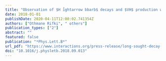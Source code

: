 ```yaml
---
title: "Observation of $H i̊ghtarrow bbarb$ decays and $VH$ production with the ATLAS detector"
date: 2018-01-01
publishDate: 2020-04-11T12:00:02.741354Z
authors: ["Othmane Rifki", " others"]
publication_types: ["2"]
abstract: ""
featured: false
publication: "*Phys.Lett.B*"
url_pdf: "https://www.interactions.org/press-release/long-sought-decay-higgs-boson-observed"
doi: "10.1016/j.physletb.2018.09.013"
---
```


